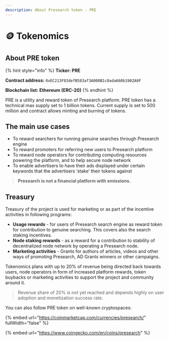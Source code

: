 ```yaml
---
description: About Presearch token - PRE
---
```


# 🪙 Tokenomics

## About PRE token

{% hint style="info" %}
**Ticker: PRE**

**Contract address:** `0xEC213F83defB583af3A000B1c0ada660b1902A0F`

**Blockchain list: Ethereum (ERC-20)**
{% endhint %}

PRE is a utility and reward token of Presearch platform. PRE token has a technical max supply set to 1 billion tokens. Current supply is set to 500 million and contract allows minting and burning of tokens.

## **The main use cases**

* To reward searchers for running genuine searches through Presearch engine
* To reward promoters for referring new users to Presearch platform
* To reward node operators for contributing computing resources powering the platform, and to help secure node network
* To enable advertisers to have their ads displayed under certain keywords that the advertisers ‘stake’ their tokens against

> **Presearch is not a financial platform with emissions.**&#x20;

## Treasury

Treasury of the project is used for marketing or as part of the incentive activities in following programs:

* **Usage rewards** - for users of Presearch search engine as reward token for contribution to genuine searching. This covers also the search staking incentives.
* **Node staking rewards** - as a reward for a contribution to stability of decentralized node network by operating a Presearch node.
* **Marketing activities** - Grants for authors of articles, videos and other ways of promoting Presearch, AD Grants winners or other campaigns.

Tokenomics plans with up to 20% of revenue being directed back towards users, node operators in form of increased platform rewards, token buybacks or marketing activities to support the project and community around it.

> Revenue share of 20% is not yet reached and depends highly on user adoption and monetization success rate.

You can also follow PRE token on well-known cryptospaces:

{% embed url="https://coinmarketcap.com/currencies/presearch/" fullWidth="false" %}

{% embed url="https://www.coingecko.com/en/coins/presearch" %}
